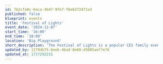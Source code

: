 ```yaml
---
id: 7b2cfe8c-6aca-4b47-9fe7-f6e6372471a3
published: false
blueprint: events
title: 'Festival of Lights'
event_date: '2024-12-07'
start_time: '16:00'
end_time: '18:00'
location: 'Big Playground'
short_description: 'The Festival of Lights is a popular CES family event with plenty of activities, delicious food and hot drinks, and a special arts performer to bring everyone together! It is hosted by the Community Builders and shaped by volunteer participation; CES community members volunteer to share a family tradition around lights. If you would like to share a tradition, lead an activity, or help with set up, please contact pta@cambridge-ellis.org.'
updated_by: 1179db75-8eeb-4bad-8e60-d5005aef7ef8
updated_at: 1727292215
---
```


